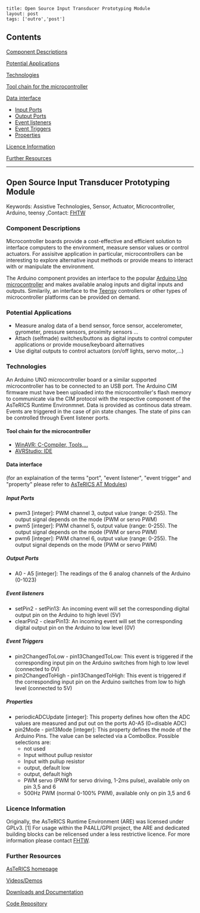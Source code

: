 ```
title: Open Source Input Transducer Prototyping Module
layout: post
tags: ['outro','post']
```
Contents
--------

[Component Descriptions](#Component_Descriptions)

[Potential Applications](#Potential_Applications)

[Technologies](#Technologies)

[Tool chain for the microcontroller](#Tool_chain_for_the_microcontroller)

[Data interface](#Data_interface)

-   [Input Ports](#Input_Ports)
-   [Output Ports](#Output_Ports)
-   [Event listeners](#Event_listeners)
-   [Event Triggers](#Event_Triggers)
-   [Properties](#Properties)

[Licence Information](#Licence_Information)

[Further Resources](#Further_Resources)

* * * * *

Open Source Input Transducer Prototyping Module
-----------------------------------------------

Keywords: Assistive Technologies, Sensor, Actuator, Microcontroller, Arduino, teensy ,Contact: [FHTW](/FHTW "FHTW")

### Component Descriptions

Microcontroller boards provide a cost-effective and efficient solution to interface computers to the environment, measure sensor values or control actuators. For assisitve application in particular, microcontrollers can be interesting to explore alternative input methods or provide means to interact with or manipulate the environment.

The Arduino component provides an interface to the popular [Arduino Uno microcontroller](http://arduino.cc/de/Main/ArduinoBoardUno "http://arduino.cc/de/Main/ArduinoBoardUno") and makes available analog inputs and digital inputs and outputs. Similarily, an interface to the [Teensy](https://www.pjrc.com/teensy/ "https://www.pjrc.com/teensy/") controllers or other types of microcontroller platforms can be provided on demand.

### Potential Applications

-   Measure analog data of a bend sensor, force sensor, accelerometer, gyrometer, pressure sensors, proximity sensors ...
-   Attach (selfmade) switches/buttons as digital inputs to control computer applications or provide mouse/keyboard alternatives
-   Use digital outputs to control actuators (on/off lights, servo motor,...)

### Technologies

An Arduino UNO microcontroller board or a similar supported microcontroller has to be connected to an USB port. The Arduino CIM firmware must have been uploaded into the microcontroller's flash memory to communicate via the CIM protocol with the respective component of the AsTeRICS Runtime Environmnet. Data is provided as continous data stream. Events are triggered in the case of pin state changes. The state of pins can be controlled through Event listener ports.

#### Tool chain for the microcontroller

-   [WinAVR: C-Compiler, Tools,...](http://winavr.sourceforge.net/ "http://winavr.sourceforge.net/")
-   [AVRStudio: IDE](http://www.atmel.com/microsite/atmel_studio6/ "http://www.atmel.com/microsite/atmel_studio6/")

#### Data interface

(for an explaination of the terms "port", "event listener", "event trigger" and "property" please refer to [AsTeRICS AT Modules](/AsTeRICS_AT_Modules "AsTeRICS AT Modules"))

##### Input Ports

-   pwm3 [integer]: PWM channel 3, output value (range: 0-255). The output signal depends on the mode (PWM or servo PWM)
-   pwm5 [integer]: PWM channel 5, output value (range: 0-255). The output signal depends on the mode (PWM or servo PWM)
-   pwm6 [integer]: PWM channel 6, output value (range: 0-255). The output signal depends on the mode (PWM or servo PWM)

##### Output Ports

-   A0 - A5 [integer]: The readings of the 6 analog channels of the Arduino (0-1023)

##### Event listeners

-   setPin2 - setPin13: An incoming event will set the corresponding digital output pin on the Arduino to high level (5V)
-   clearPin2 - clearPin13: An incoming event will set the corresponding digital output pin on the Arduino to low level (0V)

##### Event Triggers

-   pin2ChangedToLow - pin13ChangedToLow: This event is triggered if the corresponding input pin on the Arduino switches from high to low level (connected to 0V)
-   pin2ChangedToHigh - pin13ChangedToHigh: This event is triggered if the corresponding input pin on the Arduino switches from low to high level (connected to 5V)

##### Properties

-   periodicADCUpdate [integer]: This property defines how often the ADC values are measured and put out on the ports A0-A5 (0=disable ADC)
-   pin2Mode - pin13Mode [integer]: This property defines the mode of the Arduino Pins. The value can be selected via a ComboBox. Possible selections are:
    -   not used
    -   Input without pullup resistor
    -   Input with pullup resistor
    -   output, default low
    -   output, default high
    -   PWM servo (PWM for servo driving, 1-2ms pulse), available only on pin 3,5 and 6
    -   500Hz PWM (normal 0-100% PWM), available only on pin 3,5 and 6

### Licence Information

Originally, the AsTeRICS Runtime Environment (ARE) was licensed under GPLv3. [1] For usage within the P4ALL/GPII project, the ARE and dedicated building blocks can be relicensed under a less restrictive licence. For more information please contact [FHTW](/FHTW "FHTW").

### Further Resources

[AsTeRICS homepage](http://www.asterics.eu/index.php?id=88 "http://www.asterics.eu/index.php?id=88")

[Videos/Demos](http://www.asterics.eu/index.php?id=55 "http://www.asterics.eu/index.php?id=55")

[Downloads and Documentation](http://www.asterics.eu/index.php?id=26 "http://www.asterics.eu/index.php?id=26")

[Code Repository](https://github.com/asterics/AsTeRICS "https://github.com/asterics/AsTeRICS")
